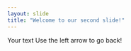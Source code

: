 ```yaml
---
layout: slide 
title: "Welcome to our second slide!"
---
```


Your text
Use the left arrow to go back!
